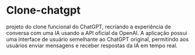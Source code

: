 # Clone-chatgpt
projeto do clone funcional do ChatGPT, recriando a experiência de conversa com uma IA usando a API oficial da OpenAI. A aplicação possui uma interface de usuário semelhante ao ChatGPT original, permitindo aos usuários enviar mensagens e receber respostas da IA em tempo real.
